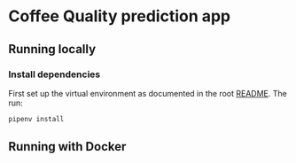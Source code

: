 # Coffee Quality prediction app

## Running locally

### Install dependencies

First set up the virtual environment as documented in the root [README](../README.md). The run:

```sh
pipenv install
```


## Running with Docker